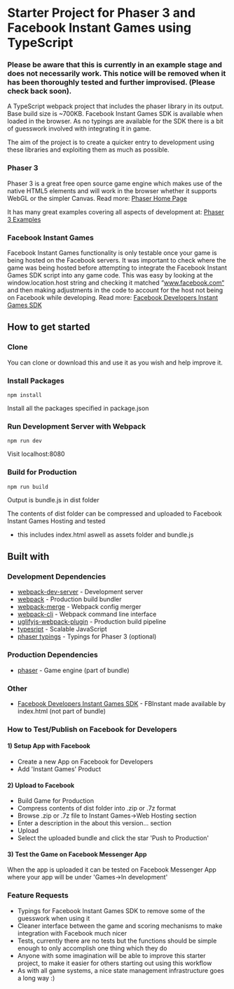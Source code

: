 # Starter Project for Phaser 3 and Facebook Instant Games using TypeScript

### Please be aware that this is currently in an example stage and does not necessarily work. This notice will be removed when it has been thoroughly tested and further improvised. (Please check back soon).

A TypeScript webpack project that includes the phaser library in its output. Base build size is ~700KB. Facebook Instant Games SDK is available when loaded in the browser. As no typings are available for the SDK there is a bit of guesswork involved with integrating it in game.

The aim of the project is to create a quicker entry to development using these libraries and exploiting them as much as possible.

### Phaser 3
Phaser 3 is a great free open source game engine which makes use of the native HTML5 elements and will work in the browser whether it supports WebGL or the simpler Canvas. 
Read more: [Phaser Home Page](http://phaser.io/)

It has many great examples covering all aspects of development at: [Phaser 3 Examples](http://labs.phaser.io/)

### Facebook Instant Games
Facebook Instant Games functionality is only testable once your game is being hosted on the Facebook servers. It was important to check where the game was being hosted before attempting to integrate the Facebook Instant Games SDK script into any game code. This was easy by looking at the window.location.host string and checking it matched “www.facebook.com“ and then making adjustments in the code to account for the host not being on Facebook while developing. Read more: [Facebook Developers Instant Games SDK](https://developers.facebook.com/docs/games/instant-games/sdk)

## How to get started
### Clone
You can clone or download this and use it as you wish and help improve it.

### Install Packages
```
npm install
```
Install all the packages specified in package.json

### Run Development Server with Webpack
```
npm run dev
```
Visit localhost:8080

### Build for Production
```
npm run build
```
Output is bundle.js in dist folder

The contents of dist folder can be compressed and uploaded to Facebook Instant Games Hosting and tested
* this includes index.html aswell as assets folder and bundle.js

## Built with
### Development Dependencies
* [webpack-dev-server](https://github.com/webpack/webpack-dev-server) - Development server
* [webpack](https://github.com/webpack/webpack) - Production build bundler
* [webpack-merge](https://github.com/survivejs/webpack-merge) - Webpack config merger
* [webpack-cli](https://github.com/webpack-contrib/uglifyjs-webpack-plugin) - Webpack command line interface
* [uglifyjs-webpack-plugin](https://github.com/webpack-contrib/uglifyjs-webpack-plugin) - Production build pipeline
* [typesript](https://github.com/Microsoft/TypeScript) - Scalable JavaScript
* [phaser typings](https://github.com/photonstorm/phaser3-docs/tree/master/typescript) - Typings for Phaser 3 (optional)

### Production Dependencies
* [phaser](https://github.com/photonstorm/phaser) - Game engine (part of bundle)

### Other
* [Facebook Developers Instant Games SDK](https://developers.facebook.com/docs/games/instant-games/sdk) - FBInstant made available by index.html (not part of bundle)

### How to Test/Publish on Facebook for Developers
#### 1) Setup App with Facebook
* Create a new App on Facebook for Developers
* Add 'Instant Games' Product

#### 2) Upload to Facebook
* Build Game for Production
* Compress contents of dist folder into .zip or .7z format
* Browse .zip or .7z file to Instant Games->Web Hosting section
* Enter a description in the about this version... section
* Upload
* Select the uploaded bundle and click the star 'Push to Production'

#### 3) Test the Game on Facebook Messenger App
When the app is uploaded it can be tested on Facebook Messenger App where your app will be under 'Games->In development'



### Feature Requests
* Typings for Facebook Instant Games SDK to remove some of the guesswork when using it
* Cleaner interface between the game and scoring mechanisms to make integration with Facebook much nicer
* Tests, currently there are no tests but the functions should be simple enough to only accomplish one thing which they do
* Anyone with some imagination will be able to improve this starter project, to make it easier for others starting out using this workflow
* As with all game systems, a nice state management infrastructure goes a long way :)